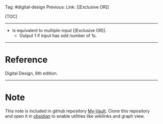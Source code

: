 Tag: #digital-design 
Previous: 
Link: [[Exclusive OR]]

[TOC]

---

- Is equivalent to multiple-input [[Exclusive OR]].
	- Output 1 if input has odd number of 1s.

---

# Reference

Digital Design, 6th edition.

---

# Note

This note is included in github repository [My-Vault](https://github.com/LittleD3092/My-Vault.git). Clone this repository and open it in [obsidian](https://obsidian.md/) to enable utilities like wikilinks and graph view.